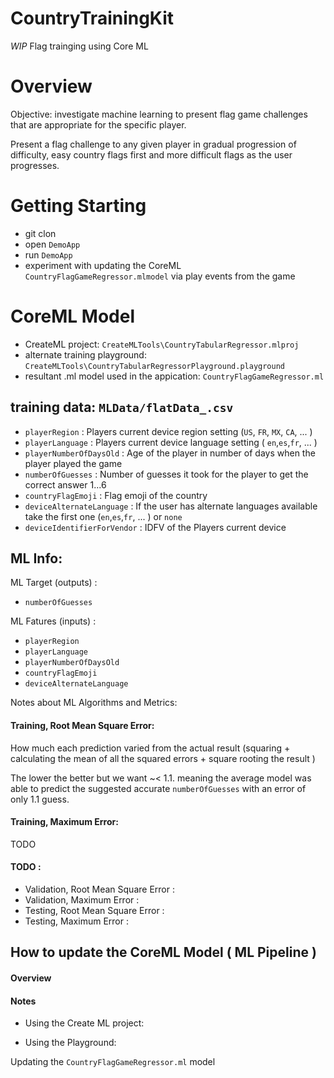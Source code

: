 CountryTrainingKit
===

*WIP* Flag trainging using Core ML

# Overview

Objective: investigate machine learning to present flag game challenges that are appropriate for the specific player.

Present a flag challenge to any given player in gradual progression of difficulty, easy country flags first and more difficult flags as the user progresses.

# Getting Starting 

- git clon
- open `DemoApp`
- run `DemoApp`
- experiment with updating the CoreML `CountryFlagGameRegressor.mlmodel` via play events from the game


# CoreML Model

- CreateML project: `CreateMLTools\CountryTabularRegressor.mlproj`
- alternate training playground: `CreateMLTools\CountryTabularRegressorPlayground.playground`
- resultant .ml model used in the appication:  `CountryFlagGameRegressor.ml` 
 
##  training data:  `MLData/flatData_.csv`
 - `playerRegion` : Players current device region setting (`US`, `FR`, `MX`, `CA`, ... )
 - `playerLanguage` : Players current device language setting ( `en`,`es`,`fr`, ... )
 - `playerNumberOfDaysOld` : Age of the player in number of days when the player played the game
 - `numberOfGuesses` : Number of guesses it took for the player to get the correct answer 1...6
 - `countryFlagEmoji` : Flag emoji of the country
 - `deviceAlternateLanguage` : If the user has alternate languages available take the first one (`en`,`es`,`fr`, ... ) or `none`
 - `deviceIdentifierForVendor` : IDFV of the Players current device
  
## ML Info:

ML Target (outputs) :
- `numberOfGuesses` 

ML Fatures (inputs) : 
- `playerRegion`
- `playerLanguage`
- `playerNumberOfDaysOld`
- `countryFlagEmoji`
- `deviceAlternateLanguage`

Notes about ML Algorithms and Metrics:

#### Training, Root Mean Square Error: 

How much each prediction varied from the actual result (squaring + calculating the mean of all the squared errors + square rooting the result  )

The lower the better but we want ~< 1.1. meaning the average model was able to predict the suggested accurate `numberOfGuesses` with an error of only 1.1 guess.

#### Training, Maximum Error: 

TODO


#### TODO : 
- Validation, Root Mean Square Error : 
- Validation, Maximum Error : 
- Testing, Root Mean Square Error : 
- Testing, Maximum Error : 

## How to update the CoreML Model ( ML Pipeline )

#### Overview 


#### Notes

- Using the Create ML project:

- Using the Playground:

Updating the `CountryFlagGameRegressor.ml` model 






